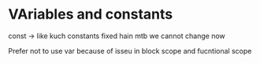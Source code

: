# VAriables and constants

const -> like kuch constants fixed hain mtb we cannot change now 


<!-- var is not used now due to scope issues -->

Prefer not to use var 
because of isseu in block scope and fucntional scope
